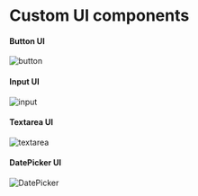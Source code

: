 # Custom UI components

#### Button UI

![button](https://github.com/user-attachments/assets/983b6546-5bb3-4401-b85d-a0f1ec0383a3)

#### Input UI

![input](https://github.com/user-attachments/assets/7c1ee48e-1f6d-4d55-a3f4-7526403b8a5a)

#### Textarea UI

![textarea](https://github.com/user-attachments/assets/1a0bc85c-1a09-4028-9eac-93f5c1562ff6)

#### DatePicker UI

![DatePicker](https://github.com/user-attachments/assets/87c7d794-c54c-4616-a955-fac740a263d1)
